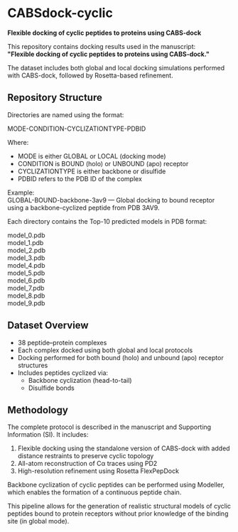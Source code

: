 # CABSdock-cyclic

**Flexible docking of cyclic peptides to proteins using CABS-dock**

This repository contains docking results used in the manuscript:  
**"Flexible docking of cyclic peptides to proteins using CABS-dock."**

The dataset includes both global and local docking simulations performed with CABS-dock, followed by Rosetta-based refinement.

## Repository Structure

Directories are named using the format:

MODE-CONDITION-CYCLIZATIONTYPE-PDBID

Where:
- MODE is either GLOBAL or LOCAL (docking mode)
- CONDITION is BOUND (holo) or UNBOUND (apo) receptor
- CYCLIZATIONTYPE is either backbone or disulfide
- PDBID refers to the PDB ID of the complex

Example:  
GLOBAL-BOUND-backbone-3av9 — Global docking to bound receptor using a backbone-cyclized peptide from PDB 3AV9.

Each directory contains the Top-10 predicted models in PDB format:

model_0.pdb  
model_1.pdb  
model_2.pdb  
model_3.pdb  
model_4.pdb  
model_5.pdb  
model_6.pdb  
model_7.pdb  
model_8.pdb  
model_9.pdb

## Dataset Overview

- 38 peptide–protein complexes
- Each complex docked using both global and local protocols
- Docking performed for both bound (holo) and unbound (apo) receptor structures
- Includes peptides cyclized via:
  -   Backbone cyclization (head-to-tail)  
  -   Disulfide bonds  

## Methodology

The complete protocol is described in the manuscript and Supporting Information (SI). It includes:

1. Flexible docking using the standalone version of CABS-dock with added distance restraints to preserve cyclic topology
2. All-atom reconstruction of Cα traces using PD2
3. High-resolution refinement using Rosetta FlexPepDock

Backbone cyclization of cyclic peptides can be performed using Modeller, which enables the formation of a continuous peptide chain.

This pipeline allows for the generation of realistic structural models of cyclic peptides bound to protein receptors without prior knowledge of the binding site (in global mode).
